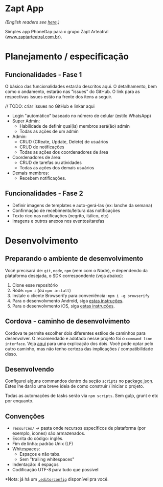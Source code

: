 Zapt App
========

_(English readers see [here](README_en.md).)_

Simples app PhoneGap para o grupo Zapt Arteatral (www.zaptarteatral.com.br).

# Planejamento / especificação

## Funcionalidades - Fase 1

O básico das funcionalidades estarão descritos aqui. O detalhamento, bem como o andamento, estarão nas "issues" do GitHub. O link para as respectivas issues estão na frente dos itens a seguir.

// TODO: criar issues no GitHub e linkar aqui

* Login "automático" baseado no número de celular (estilo WhatsApp)
* Super Admin:
  * Habilidade de definir qual(is) membros será(ão) admin
  * Todas as ações de um admin
* Admin:
  * CRUD (CReate, Update, Delete) de usuários
  * CRUD de notificações
  * Todas as ações dos coordenadores de área
* Coordenadores de área:
  * CRUD de tarefas ou atividades
  * Todas as ações dos demais usuários
* Demais membros:
  * Recebem notificações.

## Funcionalidades - Fase 2

* Definir imagens de templates e auto-gerá-las (ex: lanche da semana)
* Confirmação de recebimento/leitura das notificações
* Texto rico nas notificações (negrito, itálico, etc)
* Imagens e outros anexos nos eventos/tarefas

# Desenvolvimento

## Preparando o ambiente de desenvolvimento

Você precisará de: `git`, `node`, `npm` (vem com o Node), e dependendo da plataforma desejada, o SDK correspondente (veja abaixo):

1. Clone esse repositório
2. Rode: `npm i` (ou `npm install`)
3. Instale o cliente Browserify para conveniência: `npm i -g browserify`
4. Para o desenvolvmento Android, siga [estas instruções](http://docs.phonegap.com/en/edge/guide_platforms_android_index.md.html#Android%20Platform%20Guide).
5. Para o desenvolvmento iOS, siga [estas instruções](http://docs.phonegap.com/en/edge/guide_platforms_ios_index.md.html#iOS%20Platform%20Guide).

## Cordova - caminho de desenvolvimento

Cordova te permite escolher dois diferentes estilos de caminhos para desenvolver. O recomendado e adotado nesse projeto foi o `command line interface`.
Veja [aqui](http://docs.phonegap.com/en/edge/guide_overview_index.md.html#Overview) para uma explicação dos dois. Você pode optar pelo outro caminho, mas não tenho certeza das implicações / compatibilidade disso.

## Desenvolvendo

Configurei alguns commandos dentro da seção `scripts` no [package.json](package.json).
Estes lhe darão uma breve ideia de como construir / iniciar o projeto.

Todas as automações de tasks serão via `npm scripts`. Sem gulp, grunt e etc por enquanto.

## Convenções

* `resources/` → pasta onde recursos específicos de plataforma (por exemplo, ícones) são armazenados.
* Escrita do código: inglês.
* Fim de linha: padrão Unix (LF)
* Whitespaces:
  * Espaços e não tabs.
  * Sem "trailing whitespaces"
* Indentação: 4 espaços
* Codificação UTF-8 para tudo que possível

*Nota: já há um [`.editorconfig`](.editorconfig) disponível pra você.

